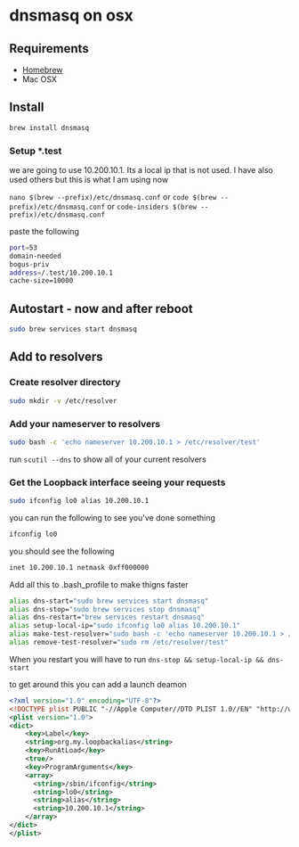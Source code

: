 # dnsmasq on osx 

## Requirements

* [Homebrew](https://brew.sh/)
* Mac OSX

## Install
```bash
brew install dnsmasq
```

### Setup *.test

we are going to use 10.200.10.1.  Its a local ip that is not used.  I have also used others but this is what I am using now

`nano $(brew --prefix)/etc/dnsmasq.conf`
or 
`code $(brew --prefix)/etc/dnsmasq.conf`
or
`code-insiders $(brew --prefix)/etc/dnsmasq.conf`

paste the following

```bash
port=53
domain-needed
bogus-priv
address=/.test/10.200.10.1
cache-size=10000
```

## Autostart - now and after reboot
```bash
sudo brew services start dnsmasq
```

## Add to resolvers

### Create resolver directory
```bash
sudo mkdir -v /etc/resolver
```

### Add your nameserver to resolvers
```bash
sudo bash -c 'echo nameserver 10.200.10.1 > /etc/resolver/test'
```

run `scutil --dns` to show all of your current resolvers


### Get the Loopback interface seeing your requests
```bash
sudo ifconfig lo0 alias 10.200.10.1
```

you can run the following to see you've done something
```bash
ifconfig lo0
```

you should see the following
```bash
inet 10.200.10.1 netmask 0xff000000
```

Add all this to .bash_profile to make thigns faster

```bash
alias dns-start="sudo brew services start dnsmasq"
alias dns-stop="sudo brew services stop dnsmasq"
alias dns-restart="brew services restart dnsmasq"
alias setup-local-ip="sudo ifconfig lo0 alias 10.200.10.1"
alias make-test-resolver="sudo bash -c 'echo nameserver 10.200.10.1 > /etc/resolver/test'"
alias remove-test-resolver="sudo rm /etc/resolver/test"
```

When you restart you will have to run
`dns-stop && setup-local-ip && dns-start`

to get around this you can add a launch deamon 



```xml
<?xml version="1.0" encoding="UTF-8"?>
<!DOCTYPE plist PUBLIC "-//Apple Computer//DTD PLIST 1.0//EN" "http://www.apple.com/DTDs/PropertyList-1.0.dtd">
<plist version="1.0">
<dict>
    <key>Label</key>
    <string>org.my.loopbackalias</string>
    <key>RunAtLoad</key>
    <true/>
    <key>ProgramArguments</key>
    <array>
      <string>/sbin/ifconfig</string>
      <string>lo0</string>
      <string>alias</string>
      <string>10.200.10.1</string>
    </array>
</dict>
</plist>
```